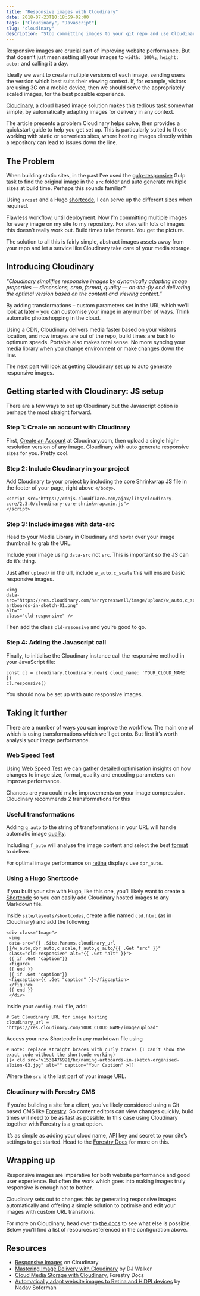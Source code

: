 ```yaml
---
title: "Responsive images with Cloudinary"
date: 2018-07-23T10:18:59+02:00
tags: ["Cloudinary", "Javascript"]
slug: "cloudinary"
description: "Stop committing images to your git repo and use Cloudinary to create automatic responsive images"
---
```


Responsive images are crucial part of improving website performance. But that doesn’t just mean setting all your images to `width: 100%;`, `height: auto;` and calling it a day.

Ideally we want to create multiple versions of each image, sending users the version which best suits their viewing context. If, for example, visitors are using 3G on a mobile device, then we should serve the appropriately scaled images, for the best possible experience.

[Cloudinary](https://cloudinary.com/), a cloud based image solution makes this tedious task somewhat simple, by automatically adapting images for delivery in any context.

The article presents a problem Cloudinary helps solve, then provides a quickstart guide to help you get set up. This is particularly suited to those working with static or serverless sites, where hosting images directly within a repository can lead to issues down the line.

## The Problem

When building static sites, in the past I’ve used the [gulp-responsive](https://www.npmjs.com/package/gulp-responsive) Gulp task to find the original image in the `src` folder and auto generate multiple sizes at build time. Perhaps this sounds familiar?

Using `srcset` and a Hugo [shortcode](https://github.com/harrycresswell/harry/blob/master/site/layouts/shortcodes/img.html), I can serve up the different sizes when required.

Flawless workflow, until deployment. Now I’m committing multiple images for every image on my site to my repository. For sites with lots of images this doesn’t really work out. Build times take forever. You get the picture.

The solution to all this is fairly simple, abstract images assets away from your repo and let a service like Cloudinary take care of your media storage.


## Introducing Cloudinary

_“Cloudinary simplifies responsive images by dynamically adapting image properties — dimensions, crop, format, quality — on-the-fly and delivering the optimal version based on the content and viewing context.”_

By adding transformations – custom parameters set in the URL which we’ll look at later – you can customise your image in any number of ways. Think automatic photoshopping in the cloud.

Using a CDN, Cloudinary delivers media faster based on your visitors location, and now images are out of the repo, build times are back to optimum speeds. Portable also makes total sense. No more syncing your media library when you change environment or make changes down the line.

The next part will look at getting Cloudinary set up to auto generate responsive images.

## Getting started with Cloudinary: JS setup

There are a few ways to set up Cloudinary but the Javascript option is perhaps the most straight forward.

### Step 1: Create an account with Cloudinary

First, [Create an Account](https://cloudinary.com/users/register/free) at Cloudinary.com, then upload a single high-resolution version of any image. Cloudinary with auto generate responsive sizes for you. Pretty cool.

### Step 2: Include Cloudinary in your project

Add Cloudinary to your project by including the core Shrinkwrap JS file in the footer of your page, right above `</body>`.

```
<script src="https://cdnjs.cloudflare.com/ajax/libs/cloudinary-core/2.3.0/cloudinary-core-shrinkwrap.min.js">
</script>
```

### Step 3: Include images with data-src

Head to your Media Library in Cloudinary and hover over your image thumbnail to grab the URL.

Include your image using `data-src` not `src`. This is important so the JS can do it’s thing.

Just after `upload/` in the url, include `w_auto,c_scale` this will ensure basic responsive images.

```
<img
data-src="https://res.cloudinary.com/harrycresswell/image/upload/w_auto,c_scale/v1531476918/hc/naming-artboards-in-sketch-01.png"
alt=""
class="cld-responsive" />
```

Then add the class `cld-resonsive` and you’re good to go.


### Step 4: Adding the Javascript call

Finally, to initialise the Cloudinary instance call the responsive method in your JavaScript file:

```
const cl = cloudinary.Cloudinary.new({ cloud_name: 'YOUR_CLOUD_NAME' })
cl.responsive()
```

You should now be set up with auto responsive images.

## Taking it further

There are a number of ways you can improve the workflow. The main one of which is using transformations which we’ll get onto. But first it’s worth analysis your image performance.  

### Web Speed Test

Using [Web Speed Test](https://webspeedtest.cloudinary.com/) we can gather detailed optimisation insights on how changes to image size, format, quality and encoding parameters can improve performance.

Chances are you could make improvements on your image compression. Cloudinary recommends 2 transformations for this

### Useful transformations

Adding `q_auto` to the string of transformations in your URL will handle automatic image [quality](https://cloudinary.com/blog/the_holy_grail_of_image_optimization_or_balancing_visual_quality_and_file_size).

Including `f_auto` will analyse the image content and select the best [format](https://cloudinary.com/documentation/image_optimization#how_to_optimize_image_format) to deliver.

For optimal image performance on [retina](https://cloudinary.com/blog/how_to_automatically_adapt_website_images_to_retina_and_hidpi_devices) displays use `dpr_auto`.

### Using a Hugo Shortcode

If you built your site with Hugo, like this one, you’ll likely want to create a [Shortcode](https://gohugo.io/content-management/shortcodes/) so you can easily add Cloudinary hosted images to any Markdown file.

Inside `site/layouts/shortcodes`, create a file named `cld.html` (as in Cloudinary) and add the following:

```
<div class="Image">
 <img
 data-src="{{ .Site.Params.cloudinary_url }}/w_auto,dpr_auto,c_scale,f_auto,q_auto/{{ .Get "src" }}"
 class="cld-responsive" alt="{{ .Get "alt" }}">
 {{ if .Get "caption"}}
 <figure>
 {{ end }}
 {{ if .Get "caption"}}
 <figcaption>{{ .Get "caption" }}</figcaption>
 </figure>
 {{ end }}
 </div>
 ```

Inside your `config.toml` file, add:

```
# Set Cloudinary URL for image hosting
cloudinary_url = "https://res.cloudinary.com/YOUR_CLOUD_NAME/image/upload"
```

Access your new Shortcode in any markdown file using


```
# Note: replace straight braces with curly braces (I can’t show the exact code without the shortcode working)
[[< cld src="v1531476921/hc/naming-artboards-in-sketch-organised-albion-03.jpg" alt="" caption="Your Caption" >]]

```

Where the `src` is the last part of your image URL.


### Cloudinary with Forestry CMS

If you’re building a site for a client, you’ve likely considered using a Git based CMS like [Forestry](https://forestry.io/). So content editors can view changes quickly, build times will need to be as fast as possible. In this case using Cloudinary together with Forestry is a great option.  

It’s as simple as adding your cloud name, API key and secret to your site’s settings to get started. Head to the [Forestry Docs](https://forestry.io/docs/media/cloudinary/) for more on this.

## Wrapping up

Responsive images are imperative for both website performance and good user experience. But often the work which goes into making images truly responsive is enough not to bother.

Cloudinary sets out to changes this by generating responsive images automatically and offering a simple solution to optimise and edit your images with custom URL transitions.

For more on Cloudinary, head over to [the docs](https://cloudinary.com/documentation) to see what else is possible. Below you’ll find a list of resources referenced in the configuration above.

## Resources

- [Responsive images](https://cloudinary.com/features/responsive_images) on Cloudinary
- [Mastering Image Delivery with Cloudinary](https://forestry.io/blog/master-image-delivery-with-cloudinary/) by DJ Walker
- [Cloud Media Storage with Cloudinary](https://forestry.io/docs/media/cloudinary/), Forestry Docs
- [Automatically adapt website images to Retina and HiDPI devices](https://cloudinary.com/blog/how_to_automatically_adapt_website_images_to_retina_and_hidpi_devices) by Nadav Soferman
